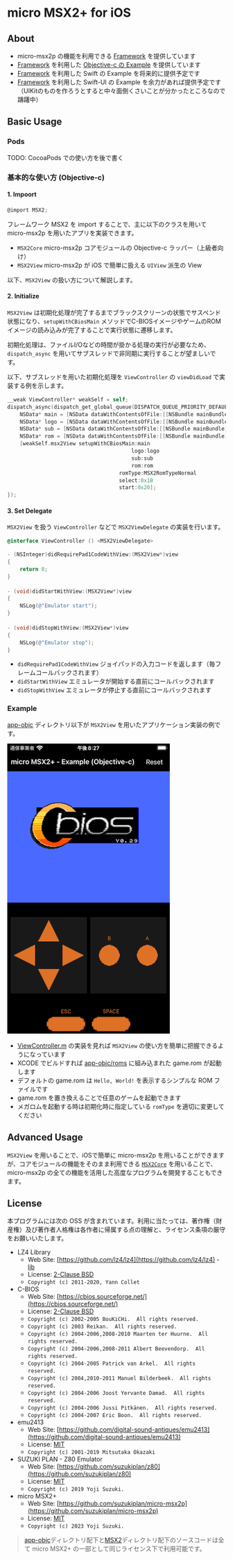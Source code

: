 # micro MSX2+ for iOS

## About

- micro-msx2p の機能を利用できる [Framework](MSX2) を提供しています
- [Framework](MSX2) を利用した [Objective-c の Example](app-objc) を提供しています
- [Framework](MSX2) を利用した Swift の Example を将来的に提供予定です
- [Framework](MSX2) を利用した Swift-UI の Example を余力があれば提供予定です（UIKitのものを作ろうとすると中々面倒くさいことが分かったところなので躊躇中）

## Basic Usage

### Pods

TODO: CocoaPods での使い方を後で書く

### 基本的な使い方 (Objective-c)

#### 1. Impoort

```objective-c
@import MSX2;
```

フレームワーク MSX2 を import することで、主に以下のクラスを用いて micro-msx2p を用いたアプリを実装できます。

- `MSX2Core` micro-msx2p コアモジュールの Objective-c ラッパー（上級者向け）
- `MSX2View` micro-msx2p が iOS で簡単に扱える `UIView` 派生の View

以下、`MSX2View` の扱い方について解説します。

#### 2. Initialize

`MSX2View` は初期化処理が完了するまでブラックスクリーンの状態でサスペンド状態になり、`setupWithCBiosMain` メソッドでC-BIOSイメージやゲームのROMイメージの読み込みが完了することで実行状態に遷移します。

初期化処理は、ファイルI/Oなどの時間が掛かる処理の実行が必要なため、`dispatch_async` を用いてサブスレッドで非同期に実行することが望ましいです。

以下、サブスレッドを用いた初期化処理を `ViewController` の `viewDidLoad` で実装する例を示します。

```objective-c
__weak ViewController* weakSelf = self;
dispatch_async(dispatch_get_global_queue(DISPATCH_QUEUE_PRIORITY_DEFAULT, 0), ^{
    NSData* main = [NSData dataWithContentsOfFile:[[NSBundle mainBundle] pathForResource:@"cbios_main_msx2+_jp" ofType:@"rom"]];
    NSData* logo = [NSData dataWithContentsOfFile:[[NSBundle mainBundle] pathForResource:@"cbios_logo_msx2+" ofType:@"rom"]];
    NSData* sub = [NSData dataWithContentsOfFile:[[NSBundle mainBundle] pathForResource:@"cbios_sub" ofType:@"rom"]];
    NSData* rom = [NSData dataWithContentsOfFile:[[NSBundle mainBundle] pathForResource:@"game" ofType:@"rom"]];
    [weakSelf.msx2View setupWithCBiosMain:main
                                        logo:logo
                                        sub:sub
                                        rom:rom
                                    romType:MSX2RomTypeNormal
                                    select:0x1B
                                    start:0x20];
});
```

#### 3. Set Delegate

`MSX2View` を扱う `ViewController` などで `MSX2ViewDelegate` の実装を行います。

```objective-c
@interface ViewController () <MSX2ViewDelegate>
```

```objective-c
- (NSInteger)didRequirePad1CodeWithView:(MSX2View*)view
{
    return 0;
}

- (void)didStartWithView:(MSX2View*)view
{
    NSLog(@"Emulator start");
}

- (void)didStopWithView:(MSX2View*)view
{
    NSLog(@"Emulator stop");
}
```

- `didRequirePad1CodeWithView` ジョイパッドの入力コードを返します（毎フレームコールバックされます）
- `didStartWithView` エミュレータが開始する直前にコールバックされます
- `didStopWithView` エミュレータが停止する直前にコールバックされます

### Example

[app-objc](app-objc) ディレクトリ以下が `MSX2View` を用いたアプリケーション実装の例です。

![image](screen_objc.png)

- [ViewController.m](app-objc/ViewController.m) の実装を見れば `MSX2View` の使い方を簡単に把握できるようになっています
- XCODE でビルドすれば [app-objc/roms](app-objc/roms) に組み込まれた game.rom が起動します
- デフォルトの game.rom は `Hello, World!` を表示するシンプルな ROM ファイルです
- game.rom を置き換えることで任意のゲームを起動できます
- メガロムを起動する時は初期化時に指定している `romType` を適切に変更してください

## Advanced Usage

`MSX2View` を用いることで、iOSで簡単に micro-msx2p を用いることができますが、コアモジュールの機能をそのまま利用できる [`MSX2Core`](MSX2/MSX2Core.h) を用いることで、micro-msx2p の全ての機能を活用した高度なプログラムを開発することもできます。

## License

本プログラムには次の OSS が含まれています。利用に当たっては、著作権（財産権）及び著作者人格権は各作者に帰属する点の理解と、ライセンス条項の厳守をお願いいたします。

- LZ4 Library
  - Web Site: [https://github.com/lz4/lz4](https://github.com/lz4/lz4) - [lib](https://github.com/lz4/lz4/tree/dev/lib)
  - License: [2-Clause BSD](../licenses-copy/lz4-library.txt)
  - `Copyright (c) 2011-2020, Yann Collet`
- C-BIOS
  - Web Site: [https://cbios.sourceforge.net/](https://cbios.sourceforge.net/)
  - License: [2-Clause BSD](../licenses-copy/cbios.txt)
  - `Copyright (c) 2002-2005 BouKiCHi.  All rights reserved.`
  - `Copyright (c) 2003 Reikan.  All rights reserved.`
  - `Copyright (c) 2004-2006,2008-2010 Maarten ter Huurne.  All rights reserved.`
  - `Copyright (c) 2004-2006,2008-2011 Albert Beevendorp.  All rights reserved.`
  - `Copyright (c) 2004-2005 Patrick van Arkel.  All rights reserved.`
  - `Copyright (c) 2004,2010-2011 Manuel Bilderbeek.  All rights reserved.`
  - `Copyright (c) 2004-2006 Joost Yervante Damad.  All rights reserved.`
  - `Copyright (c) 2004-2006 Jussi Pitkänen.  All rights reserved.`
  - `Copyright (c) 2004-2007 Eric Boon.  All rights reserved.`
- emu2413
  - Web Site: [https://github.com/digital-sound-antiques/emu2413](https://github.com/digital-sound-antiques/emu2413)
  - License: [MIT](../licenses-copy/emu2413.txt)
  - `Copyright (c) 2001-2019 Mitsutaka Okazaki`
- SUZUKI PLAN - Z80 Emulator
  - Web Site: [https://github.com/suzukiplan/z80](https://github.com/suzukiplan/z80)
  - License: [MIT](../licenses-copy/z80.txt)
  - `Copyright (c) 2019 Yoji Suzuki.`
- micro MSX2+
  - Web Site: [https://github.com/suzukiplan/micro-msx2p](https://github.com/suzukiplan/micro-msx2p)
  - License: [MIT](../LICENSE.txt)
  - `Copyright (c) 2023 Yoji Suzuki.`

> [app-objc](./app-objc)ディレクトリ配下と[MSX2](./MSX2)ディレクトリ配下のソースコードは全て micro MSX2+ の一部として同じライセンス下で利用可能です。
